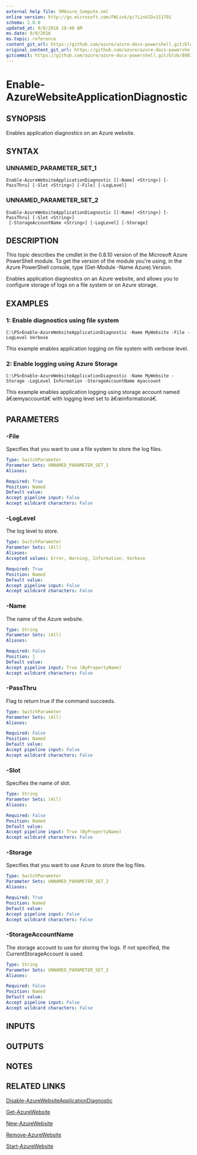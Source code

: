```yaml
---
external help file: SMAzure_Compute.xml
online version: http://go.microsoft.com/FWLink/p/?LinkID=311701
schema: 2.0.0
updated_at: 9/8/2016 10:40 AM
ms.date: 9/8/2016
ms.topic: reference
content_git_url: https://github.com/azure/azure-docs-powershell.git/blob/master/azureps-cmdlets-docs/Service%20Management/Compute%20Cmdlets/v0.9.8/Enable-AzureWebsiteApplicationDiagnostic.md
original_content_git_url: https://github.com/azure/azure-docs-powershell.git/blob/master/azureps-cmdlets-docs/Service%20Management/Compute%20Cmdlets/v0.9.8/Enable-AzureWebsiteApplicationDiagnostic.md
gitcommit: https://github.com/azure/azure-docs-powershell.git/blob/8903b0f1daa01932ac5fa167f377736de2df6709/azureps-cmdlets-docs/Service%20Management/Compute%20Cmdlets/v0.9.8/Enable-AzureWebsiteApplicationDiagnostic.md
---
```


# Enable-AzureWebsiteApplicationDiagnostic
## SYNOPSIS
Enables application diagnostics on an Azure website.

## SYNTAX

### UNNAMED_PARAMETER_SET_1
```
Enable-AzureWebsiteApplicationDiagnostic [[-Name] <String>] [-PassThru] [-Slot <String>] [-File] [-LogLevel]
```

### UNNAMED_PARAMETER_SET_2
```
Enable-AzureWebsiteApplicationDiagnostic [[-Name] <String>] [-PassThru] [-Slot <String>]
 [-StorageAccountName <String>] [-LogLevel] [-Storage]
```

## DESCRIPTION
This topic describes the cmdlet in the 0.8.10 version of the Microsoft Azure PowerShell module.
To get the version of the module you're using, in the Azure PowerShell console, type (Get-Module -Name Azure).Version.

Enables application diagnostics on an Azure website, and allows you to configure storage of logs on a file system or on Azure storage.

## EXAMPLES

### 1: Enable diagnostics using file system
```
C:\PS>Enable-AzureWebsiteApplicationDiagnostic -Name MyWebsite -File -LogLevel Verbose
```

This example enables application logging on file system with verbose level.

### 2: Enable logging using Azure Storage
```
C:\PS>Enable-AzureWebsiteApplicationDiagnostic -Name MyWebsite -Storage -LogLevel Information -StorageAccountName myaccount
```

This example enables application logging using storage account named â€œmyaccountâ€ with logging level set to â€œinformationâ€.

## PARAMETERS

### -File
Specifies that you want to use a file system to store the log files.

```yaml
Type: SwitchParameter
Parameter Sets: UNNAMED_PARAMETER_SET_1
Aliases: 

Required: True
Position: Named
Default value: 
Accept pipeline input: False
Accept wildcard characters: False
```

### -LogLevel
The log level to store.

```yaml
Type: SwitchParameter
Parameter Sets: (All)
Aliases: 
Accepted values: Error, Warning, Information, Verbose

Required: True
Position: Named
Default value: 
Accept pipeline input: False
Accept wildcard characters: False
```

### -Name
The name of the Azure website.

```yaml
Type: String
Parameter Sets: (All)
Aliases: 

Required: False
Position: 1
Default value: 
Accept pipeline input: True (ByPropertyName)
Accept wildcard characters: False
```

### -PassThru
Flag to return true if the command succeeds.

```yaml
Type: SwitchParameter
Parameter Sets: (All)
Aliases: 

Required: False
Position: Named
Default value: 
Accept pipeline input: False
Accept wildcard characters: False
```

### -Slot
Specifies the name of slot.

```yaml
Type: String
Parameter Sets: (All)
Aliases: 

Required: False
Position: Named
Default value: 
Accept pipeline input: True (ByPropertyName)
Accept wildcard characters: False
```

### -Storage
Specifies that you want to use Azure to store the log files.

```yaml
Type: SwitchParameter
Parameter Sets: UNNAMED_PARAMETER_SET_2
Aliases: 

Required: True
Position: Named
Default value: 
Accept pipeline input: False
Accept wildcard characters: False
```

### -StorageAccountName
The storage account to use for storing the logs.
If not specified, the CurrentStorageAccount is used.

```yaml
Type: String
Parameter Sets: UNNAMED_PARAMETER_SET_2
Aliases: 

Required: False
Position: Named
Default value: 
Accept pipeline input: False
Accept wildcard characters: False
```

## INPUTS

## OUTPUTS

## NOTES

## RELATED LINKS

[Disable-AzureWebsiteApplicationDiagnostic](40b3665f-ec67-4ee7-9349-d16c0b2e2495)

[Get-AzureWebsite](0c2a5092-db45-4ce7-b39b-d1e499b4a867)

[New-AzureWebsite](498c1abd-298b-43e9-ac53-bc57054a5387)

[Remove-AzureWebsite](3997c3b8-37ce-4135-a17d-63ae3bdd8e74)

[Start-AzureWebsite](d6ee400f-4a92-4f2f-83bb-70188bb2000d)


